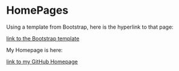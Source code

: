 # HomePages

Using a template from Bootstrap, here is the hyperlink to that page:

[link to the Bootstrap template](http://getbootstrap.com/getting-started/#examples)

My Homepage is here:

[link to my GitHub Homepage](https://dapeng-xu.github.io/)